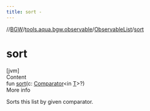 ```yaml
---
title: sort -
---
```

//[BGW](../../../index.md)/[tools.aqua.bgw.observable](../index.md)/[ObservableList](index.md)/[sort](sort.md)



# sort  
[jvm]  
Content  
fun [sort](sort.md)(c: [Comparator](https://docs.oracle.com/javase/8/docs/api/java/util/Comparator.html)<in [T](index.md)>?)  
More info  


Sorts this list by given comparator.

  



